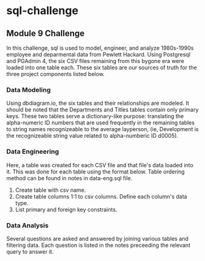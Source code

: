 # sql-challenge
## Module 9 Challenge
In this challenge, sql is used to model, engineer, and analyze 1980s-1990s employee and deparmental data from Pewlett Hackard. Using Postgresql and PGAdmin 4, the six CSV files remaining from this bygone era were loaded into one table each. These six tables are our sources of truth for the three project components  listed below.

### Data Modeling
Using dbdiagram.io, the six tables and their relationships are modeled. It should be noted that the Departments and Titles tables contain only primary keys. These two tables serve a dictionary-like purpose: translating the alpha-numeric ID numbers that are used frequently in the remaining tables to string names recognizeable to the average layperson, (ie, Development is the recognizeable string value related to alpha-numberic ID d0005). 

### Data Engineering
Here, a table was created for each CSV file and that file's data loaded into it. This was done for each table using the format below. Table ordering method can be found in notes in data-eng.sql file. 
1. Create table with csv name. 
2. Create table columns 1:1 to csv columns. Define each column's data type.
3. List primary and foreign key constraints. 

### Data Analysis
Several questions are asked and answered by joining various tables and filtering data. Each question is listed in the notes preceeding the relevant query to answer it. 
